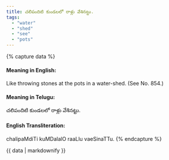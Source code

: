 ```yaml
---
title: చలిపందిటి కుండలలో రాళ్లు వేశినట్టు.
tags:
  - "water"
  - "shed"
  - "see"
  - "pots"
---
```


{% capture data %}
#### Meaning in English:
Like throwing stones at the pots in a water-shed.
(See No. 854.)

#### Meaning in Telugu:
చలిపందిటి కుండలలో రాళ్లు వేశినట్టు.

#### English Transliteration:
chalipaMdiTi kuMDalalO raaLlu vaeSinaTTu.
{% endcapture %}

{{ data | markdownify }}


